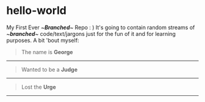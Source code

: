 # hello-world
My First Ever ~***Branched***~ Repo : )
It's going to contain random streams of ~***branched***~ code/text/jargons just for the fun of it and for learning purposes.
A bit 'bout myself:
>The name is **George**
---
>Wanted to be a **Judge**
---
>Lost the **Urge**
---
